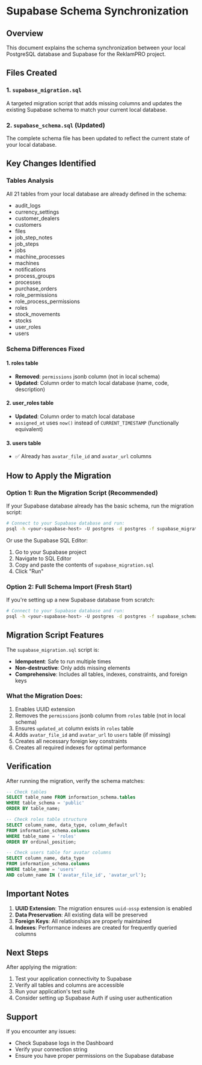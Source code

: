 # Supabase Schema Synchronization

## Overview
This document explains the schema synchronization between your local PostgreSQL database and Supabase for the ReklamPRO project.

## Files Created

### 1. `supabase_migration.sql`
A targeted migration script that adds missing columns and updates the existing Supabase schema to match your current local database.

### 2. `supabase_schema.sql` (Updated)
The complete schema file has been updated to reflect the current state of your local database.

## Key Changes Identified

### Tables Analysis
All 21 tables from your local database are already defined in the schema:
- audit_logs
- currency_settings
- customer_dealers
- customers
- files
- job_step_notes
- job_steps
- jobs
- machine_processes
- machines
- notifications
- process_groups
- processes
- purchase_orders
- role_permissions
- role_process_permissions
- roles
- stock_movements
- stocks
- user_roles
- users

### Schema Differences Fixed

#### 1. **roles table**
   - **Removed**: `permissions` jsonb column (not in local schema)
   - **Updated**: Column order to match local database (name, code, description)

#### 2. **user_roles table**
   - **Updated**: Column order to match local database
   - `assigned_at` uses `now()` instead of `CURRENT_TIMESTAMP` (functionally equivalent)

#### 3. **users table**
   - ✅ Already has `avatar_file_id` and `avatar_url` columns

## How to Apply the Migration

### Option 1: Run the Migration Script (Recommended)
If your Supabase database already has the basic schema, run the migration script:

```bash
# Connect to your Supabase database and run:
psql -h <your-supabase-host> -U postgres -d postgres -f supabase_migration.sql
```

Or use the Supabase SQL Editor:
1. Go to your Supabase project
2. Navigate to SQL Editor
3. Copy and paste the contents of `supabase_migration.sql`
4. Click "Run"

### Option 2: Full Schema Import (Fresh Start)
If you're setting up a new Supabase database from scratch:

```bash
# Connect to your Supabase database and run:
psql -h <your-supabase-host> -U postgres -d postgres -f supabase_schema.sql
```

## Migration Script Features

The `supabase_migration.sql` script is:
- **Idempotent**: Safe to run multiple times
- **Non-destructive**: Only adds missing elements
- **Comprehensive**: Includes all tables, indexes, constraints, and foreign keys

### What the Migration Does:
1. Enables UUID extension
2. Removes the `permissions` jsonb column from `roles` table (not in local schema)
3. Ensures `updated_at` column exists in `roles` table
4. Adds `avatar_file_id` and `avatar_url` to `users` table (if missing)
5. Creates all necessary foreign key constraints
6. Creates all required indexes for optimal performance

## Verification

After running the migration, verify the schema matches:

```sql
-- Check tables
SELECT table_name FROM information_schema.tables
WHERE table_schema = 'public'
ORDER BY table_name;

-- Check roles table structure
SELECT column_name, data_type, column_default
FROM information_schema.columns
WHERE table_name = 'roles'
ORDER BY ordinal_position;

-- Check users table for avatar columns
SELECT column_name, data_type
FROM information_schema.columns
WHERE table_name = 'users'
AND column_name IN ('avatar_file_id', 'avatar_url');
```

## Important Notes

1. **UUID Extension**: The migration ensures `uuid-ossp` extension is enabled
2. **Data Preservation**: All existing data will be preserved
3. **Foreign Keys**: All relationships are properly maintained
4. **Indexes**: Performance indexes are created for frequently queried columns

## Next Steps

After applying the migration:
1. Test your application connectivity to Supabase
2. Verify all tables and columns are accessible
3. Run your application's test suite
4. Consider setting up Supabase Auth if using user authentication

## Support

If you encounter any issues:
- Check Supabase logs in the Dashboard
- Verify your connection string
- Ensure you have proper permissions on the Supabase database